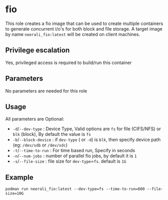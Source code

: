 # fio

This role creates a fio image that can be used to create multiple containers to generate concurrent i/o's for both block and file storage.
A target image by name `neerali_fio:latest` will be created on client machines.

## Privilege escalation

Yes, privileged access is required to build/run this container

## Parameters

No parameters are needed for this role

## Usage

All parameters are Optional: 
* `-d`/`--dev-type`       : Device Type, Valid options are `fs` for file (CIFS/NFS) or `blk` (block), By default the value is `fs`  
* `-b`/`--block-device`   : if `dev-type` ( or `-d`) is `blk`, then specify device path (eg: `/dev/sdb` or `/dev/sdc`)
* `-t`/`--time-to-run`    : For time based run, Specify in seconds 
* `-n`/`--num-jobs`        : number of parallel fio jobs, by default it is `1`
* `-s`/`--file-size`      : file size for `dev-type`=`fs`. default is `1G`

## Example

```podman run neerali_fio:latest --dev-type=fs --time-to-run=600 --file-size=10G```